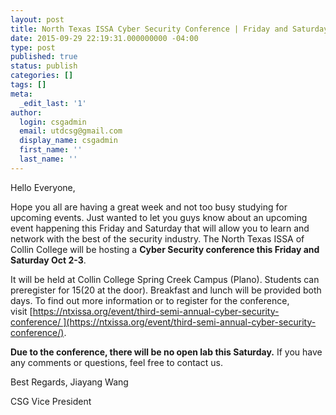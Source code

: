 ```yaml
---
layout: post
title: North Texas ISSA Cyber Security Conference | Friday and Saturday | Oct. 2-3
date: 2015-09-29 22:19:31.000000000 -04:00
type: post
published: true
status: publish
categories: []
tags: []
meta:
  _edit_last: '1'
author:
  login: csgadmin
  email: utdcsg@gmail.com
  display_name: csgadmin
  first_name: ''
  last_name: ''
---
```


Hello Everyone,

Hope you all are having a great week and not too busy studying for upcoming events.
Just wanted to let you guys know about an upcoming event happening this Friday and Saturday that will allow you to learn and network with the best of the security industry. The North Texas ISSA of Collin College will be hosting a **Cyber Security conference this Friday and Saturday Oct 2-3**.

It will be held at Collin College Spring Creek Campus (Plano). Students can preregister for $15 ($20 at the door). Breakfast and lunch will be provided both days. To find out more information or to register for the conference, visit [https://ntxissa.org/event/third-semi-annual-cyber-security-conference/ ](https://ntxissa.org/event/third-semi-annual-cyber-security-conference/).

**Due to the conference, there will be no open lab<span class="Apple-converted-space"> </span><span class="aBn" tabindex="0" data-term="goog_7700896"><span class="aQJ">this Saturday</span></span>.** If you have any comments or questions, feel free to contact us.

Best Regards,
Jiayang Wang

CSG Vice President
